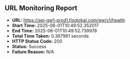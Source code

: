 ## URL Monitoring Report

- **URL:** https://api-gw1-prod1.fisglobal.com/gw/v1/health
- **Start Time:** 2025-06-01T10:49:52.352017
- **End Time:** 2025-06-01T10:49:52.739978
- **Total Time Taken:** 0.387961 seconds
- **HTTP Status Code:** 200
- **Status:** Success
- **Failure Reason:** N/A
